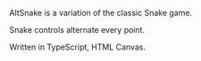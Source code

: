 AltSnake is a variation of the classic Snake game.

Snake controls alternate every point.

Written in TypeScript, HTML Canvas.